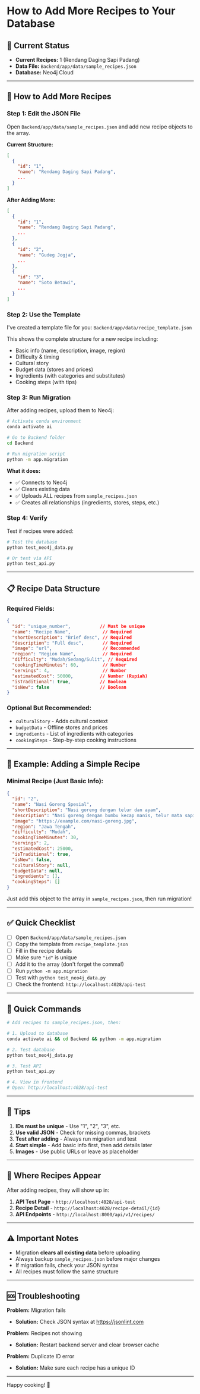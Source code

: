 # How to Add More Recipes to Your Database

## 📍 Current Status
- **Current Recipes:** 1 (Rendang Daging Sapi Padang)
- **Data File:** `Backend/app/data/sample_recipes.json`
- **Database:** Neo4j Cloud

---

## 🔄 How to Add More Recipes

### Step 1: Edit the JSON File

Open `Backend/app/data/sample_recipes.json` and add new recipe objects to the array.

**Current Structure:**
```json
[
  {
    "id": "1",
    "name": "Rendang Daging Sapi Padang",
    ...
  }
]
```

**After Adding More:**
```json
[
  {
    "id": "1",
    "name": "Rendang Daging Sapi Padang",
    ...
  },
  {
    "id": "2",
    "name": "Gudeg Jogja",
    ...
  },
  {
    "id": "3",
    "name": "Soto Betawi",
    ...
  }
]
```

### Step 2: Use the Template

I've created a template file for you: `Backend/app/data/recipe_template.json`

This shows the complete structure for a new recipe including:
- Basic info (name, description, image, region)
- Difficulty & timing
- Cultural story
- Budget data (stores and prices)
- Ingredients (with categories and substitutes)
- Cooking steps (with tips)

### Step 3: Run Migration

After adding recipes, upload them to Neo4j:

```bash
# Activate conda environment
conda activate ai

# Go to Backend folder
cd Backend

# Run migration script
python -m app.migration
```

**What it does:**
- ✅ Connects to Neo4j
- ✅ Clears existing data
- ✅ Uploads ALL recipes from `sample_recipes.json`
- ✅ Creates all relationships (ingredients, stores, steps, etc.)

### Step 4: Verify

Test if recipes were added:

```bash
# Test the database
python test_neo4j_data.py

# Or test via API
python test_api.py
```

---

## 📋 Recipe Data Structure

### Required Fields:
```json
{
  "id": "unique_number",           // Must be unique
  "name": "Recipe Name",            // Required
  "shortDescription": "Brief desc", // Required
  "description": "Full desc",       // Required
  "image": "url",                   // Recommended
  "region": "Region Name",          // Required
  "difficulty": "Mudah/Sedang/Sulit", // Required
  "cookingTimeMinutes": 60,         // Number
  "servings": 4,                    // Number
  "estimatedCost": 50000,          // Number (Rupiah)
  "isTraditional": true,           // Boolean
  "isNew": false                   // Boolean
}
```

### Optional But Recommended:
- `culturalStory` - Adds cultural context
- `budgetData` - Offline stores and prices
- `ingredients` - List of ingredients with categories
- `cookingSteps` - Step-by-step cooking instructions

---

## 🎯 Example: Adding a Simple Recipe

### Minimal Recipe (Just Basic Info):
```json
{
  "id": "2",
  "name": "Nasi Goreng Spesial",
  "shortDescription": "Nasi goreng dengan telur dan ayam",
  "description": "Nasi goreng dengan bumbu kecap manis, telur mata sapi, dan ayam suwir",
  "image": "https://example.com/nasi-goreng.jpg",
  "region": "Jawa Tengah",
  "difficulty": "Mudah",
  "cookingTimeMinutes": 30,
  "servings": 2,
  "estimatedCost": 25000,
  "isTraditional": true,
  "isNew": false,
  "culturalStory": null,
  "budgetData": null,
  "ingredients": [],
  "cookingSteps": []
}
```

Just add this object to the array in `sample_recipes.json`, then run migration!

---

## ✅ Quick Checklist

- [ ] Open `Backend/app/data/sample_recipes.json`
- [ ] Copy the template from `recipe_template.json`
- [ ] Fill in the recipe details
- [ ] Make sure `"id"` is unique
- [ ] Add it to the array (don't forget the comma!)
- [ ] Run `python -m app.migration`
- [ ] Test with `python test_neo4j_data.py`
- [ ] Check the frontend: `http://localhost:4028/api-test`

---

## 🚀 Quick Commands

```bash
# Add recipes to sample_recipes.json, then:

# 1. Upload to database
conda activate ai && cd Backend && python -m app.migration

# 2. Test database
python test_neo4j_data.py

# 3. Test API
python test_api.py

# 4. View in frontend
# Open: http://localhost:4028/api-test
```

---

## 📝 Tips

1. **IDs must be unique** - Use "1", "2", "3", etc.
2. **Use valid JSON** - Check for missing commas, brackets
3. **Test after adding** - Always run migration and test
4. **Start simple** - Add basic info first, then add details later
5. **Images** - Use public URLs or leave as placeholder

---

## 🎨 Where Recipes Appear

After adding recipes, they will show up in:

1. **API Test Page** - `http://localhost:4028/api-test`
2. **Recipe Detail** - `http://localhost:4028/recipe-detail/{id}`
3. **API Endpoints** - `http://localhost:8000/api/v1/recipes/`

---

## ⚠️ Important Notes

- Migration **clears all existing data** before uploading
- Always backup `sample_recipes.json` before major changes
- If migration fails, check your JSON syntax
- All recipes must follow the same structure

---

## 🆘 Troubleshooting

**Problem:** Migration fails
- **Solution:** Check JSON syntax at https://jsonlint.com

**Problem:** Recipes not showing
- **Solution:** Restart backend server and clear browser cache

**Problem:** Duplicate ID error
- **Solution:** Make sure each recipe has a unique ID

---

Happy cooking! 🍳

